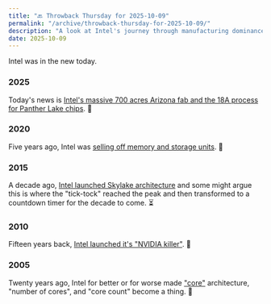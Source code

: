 ```yaml
---
title: "🔙 Throwback Thursday for 2025-10-09"
permalink: "/archive/throwback-thursday-for-2025-10-09/"
description: "A look at Intel's journey through manufacturing dominance, struggles, and its latest comeback attempt."
date: 2025-10-09
---
```


Intel was in the new today.

### 2025

Today's news is [Intel's massive 700 acres Arizona fab and the 18A process for Panther Lake chips](https://www.techmeme.com/251009/p29#a251009p29). 🍪

### 2020

Five years ago, Intel was [selling off memory and storage units](https://www.techmeme.com/201019/p27#a201019p27). 💸

### 2015

A decade ago, [Intel launched Skylake architecture](https://www.techmeme.com/150901/p39#a150901p39) and some might argue this is where the "tick-tock" reached the peak and then transformed to a countdown timer for the decade to come. ⏳

### 2010

Fifteen years back, [Intel launched it's "NVIDIA killer"](https://www.techmeme.com/100913/p33#a100913p33). 😬

### 2005

Twenty years ago, Intel for better or for worse made ["core"](https://www.techmeme.com/100913/p33#a100913p33) architecture, "number of cores", and "core count" become a thing. 🔮
